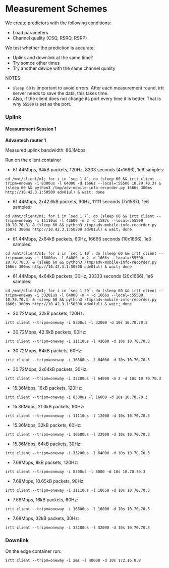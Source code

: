 # Measurement Schemes

We create predictors with the following conditions:
- Load parameters
- Channel quality (CSQ, RSRQ, RSRP)

We test whether the prediction is accurate:
- Uplink and downlink at the same time?
- Try somoe other times
- Try another device with the same channel quality

NOTES:
- `sleep 60` is important to avoid errors. After each measurement round, irtt server needs to save the data, this takes time.
- Also, if the client does not change its port every time it is better. That is why `55500` is set as the port.

### Uplink

#### Measurement Session 1

**Advantech router 1**

Measured uplink bandwidth: 86.1Mbps

Run on the client container

- 61.44Mbps, 64kB packets, 120Hz, 8333 seconds (4x1666), 1e6 samples:
```
cd /mnt/client/m1; for i in `seq 1 4`; do (sleep 60 && irtt client --tripm=oneway -i 8300us -l 64000 -d 1666s --local=:55500 10.70.70.3) & (sleep 60 && python3 /tmp/adv-mobile-info-recorder.py 1666s 300ms http://10.42.3.1:50500 adv01ul) & wait; done
```

- 61.44Mbps, 2x42.6kB packets, 90Hz, 11111 seconds (7x1587), 1e6 samples:
```
cd /mnt/client/m1; for i in `seq 1 7`; do (sleep 60 && irtt client --tripm=oneway -i 11110us -l 42600 -m 2 -d 1587s --local=:55500 10.70.70.3) & (sleep 60 && python3 /tmp/adv-mobile-info-recorder.py 1587s 300ms http://10.42.3.1:50500 adv01ul) & wait; done
```

- 61.44Mbps, 2x64kB packets, 60Hz, 16666 seconds (10x1666), 1e6 samples:
```
cd /mnt/client/m1; for i in `seq 1 10`; do (sleep 60 && irtt client --tripm=oneway -i 16600us -l 64000 -m 2 -d 1666s --local=:55500 10.70.70.3) & (sleep 60 && python3 /tmp/adv-mobile-info-recorder.py 1666s 300ms http://10.42.3.1:50500 adv01ul) & wait; done
```

- 61.44Mbps, 4x64kB packets, 30Hz, 33333 seconds (20x1666), 1e6 samples:
```
cd /mnt/client/m1; for i in `seq 1 20`; do (sleep 60 && irtt client --tripm=oneway -i 33201us -l 64000 -m 4 -d 1666s --local=:55500 10.70.70.3) & (sleep 60 && python3 /tmp/adv-mobile-info-recorder.py 1666s 300ms http://10.42.3.1:50500 adv01ul) & wait; done
```

- 30.72Mbps, 32kB packets, 120Hz:
```
irtt client --tripm=oneway -i 8300us -l 32000 -d 10s 10.70.70.3
```

- 30.72Mbps, 42.6kB packets, 90Hz:
```
irtt client --tripm=oneway -i 11110us -l 42600 -d 10s 10.70.70.3
```

- 30.72Mbps, 64kB packets, 60Hz:
```
irtt client --tripm=oneway -i 16600us -l 64000 -d 10s 10.70.70.3
```

- 30.72Mbps, 2x64kB packets, 30Hz:
```
irtt client --tripm=oneway -i 33200us -l 64000 -m 2 -d 10s 10.70.70.3
```

- 15.36Mbps, 16kB packets, 120Hz:
```
irtt client --tripm=oneway -i 8300us -l 16000 -d 10s 10.70.70.3
```

- 15.36Mbps, 21.3kB packets, 90Hz:
```
irtt client --tripm=oneway -i 11110us -l 12000 -d 10s 10.70.70.3
```

- 15.36Mbps, 32kB packets, 60Hz:
```
irtt client --tripm=oneway -i 16600us -l 32000 -d 10s 10.70.70.3
```

- 15.36Mbps, 64kB packets, 30Hz:
```
irtt client --tripm=oneway -i 33200us -l 64000 -d 10s 10.70.70.3
```

- 7.68Mbps, 8kB packets, 120Hz:
```
irtt client --tripm=oneway -i 8300us -l 8000 -d 10s 10.70.70.3
```

- 7.68Mbps, 10.65kB packets, 90Hz:
```
irtt client --tripm=oneway -i 11110us -l 10650 -d 10s 10.70.70.3
```

- 7.68Mbps, 16kB packets, 60Hz:
```
irtt client --tripm=oneway -i 16600us -l 16000 -d 10s 10.70.70.3
```

- 7.68Mbps, 32kB packets, 30Hz:
```
irtt client --tripm=oneway -i 33200us -l 32000 -d 10s 10.70.70.3
```

### Downlink 

On the edge container run:
```
irtt client --tripm=oneway -i 2ms -l 40000 -d 10s 172.16.0.8
```
